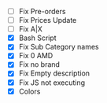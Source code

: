 - [ ] Fix Pre-orders
- [ ] Fix Prices Update
- [ ] Fix A|X
- [X] Bash Script
- [X] Fix Sub Category names
- [X] Fix 0 AMD
- [X] Fix no brand
- [X] Fix Empty description
- [X] Fix JS not executing
- [X] Colors